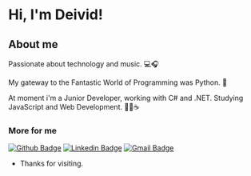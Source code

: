 # Hi, I'm Deivid! 

## About me
Passionate about technology and music. :computer::headphones:

My gateway to the Fantastic World of Programming was Python. :snake:

At moment i'm a Junior Developer, working with C# and .NET. Studying JavaScript and Web Development. :man_technologist::coffee:

### More for me

[![Github Badge](https://img.shields.io/badge/-Github-000?style=flat-square&logo=Github&logoColor=white&link=https://github.com/leividduan)](https://github.com/leividduan)
[![Linkedin Badge](https://img.shields.io/badge/-LinkedIn-blue?style=flat-square&logo=Linkedin&logoColor=white&link=https://www.linkedin.com/in/leividduan/)](https://www.linkedin.com/in/deivid-luan-c-08051811b/)
[![Gmail Badge](https://img.shields.io/badge/-Gmail-c14438?style=flat-square&logo=Gmail&logoColor=white&link=mailto:deivid.cardos@gmail.com)](mailto:deivid.cardos@gmail.com)

- Thanks for visiting.
